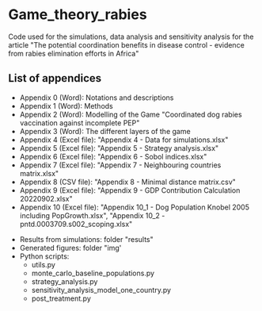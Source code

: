 # Game_theory_rabies

Code used for the simulations, data analysis and sensitivity analysis for the article "The potential coordination benefits in disease control - evidence from rabies elimination efforts in Africa"

## List of appendices

- Appendix 0 (Word): Notations and descriptions
- Appendix 1 (Word): Methods
- Appendix 2 (Word): Modelling of the Game "Coordinated dog rabies vaccination against incomplete PEP"
- Appendix 3 (Word): The different layers of the game
- Appendix 4 (Excel file): "Appendix 4 - Data for simulations.xlsx"
- Appendix 5 (Excel file): "Appendix 5 - Strategy analysis.xlsx"
- Appendix 6 (Excel file): "Appendix 6 - Sobol indices.xlsx"
- Appendix 7 (Excel file): "Appendix 7 - Neighbouring countries matrix.xlsx"
- Appendix 8 (CSV file): "Appendix 8 - Minimal distance matrix.csv"
- Appendix 9 (Excel file): "Appendix 9 - GDP Contribution Calculation 20220902.xlsx" 
- Appendix 10 (Excel file): "Appendix 10_1 - Dog Population Knobel 2005 including PopGrowth.xlsx",
"Appendix 10_2 - pntd.0003709.s002_scoping.xlsx"

+ Results from simulations: folder "results"
+ Generated figures: folder "img'
+ Python scripts:
  + utils.py
  + monte_carlo_baseline_populations.py
  + strategy_analysis.py
  + sensitivity_analysis_model_one_country.py
  + post_treatment.py
